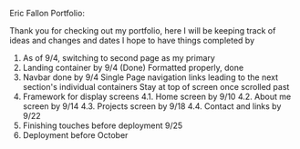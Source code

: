 Eric Fallon Portfolio:

Thank you for checking out my portfolio, here I will be keeping track of ideas and changes and dates I hope to have things completed by

1. As of 9/4, switching to second page as my primary
2. Landing container by 9/4 (Done)
    Formatted properly, done
3. Navbar done by 9/4
    Single Page navigation links leading to the next section's individual containers
    Stay at top of screen once scrolled past
4. Framework for display screens
    4.1. Home screen by 9/10
    4.2. About me screen by 9/14
    4.3. Projects screen by 9/18
    4.4. Contact and links by 9/22
5. Finishing touches before deployment 9/25
6. Deployment before October